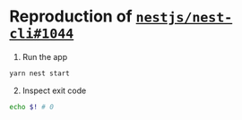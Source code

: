 # Reproduction of [`nestjs/nest-cli#1044`](https://github.com/nestjs/nest-cli/issues/1044)

1. Run the app  
```bash
yarn nest start
```

2. Inspect exit code
```bash
echo $! # 0
```